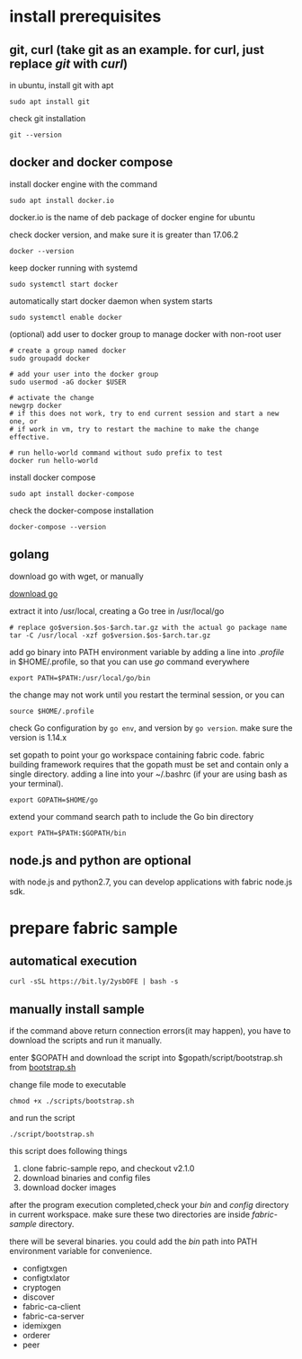 # install prerequisites
## git, curl (take git as an example. for curl, just replace *git* with *curl*)

in ubuntu, install git with apt

`sudo apt install git`

check git installation

`git --version`

## docker and docker compose

install docker engine with the command

`sudo apt install docker.io`

docker.io is the name of deb package of docker engine for ubuntu

check docker version, and make sure it is greater than 17.06.2

`docker --version`

keep docker running with systemd

`sudo systemctl start docker`

automatically start docker daemon when system starts

`sudo systemctl enable docker`

(optional) add user to docker group to manage docker with non-root user

```
# create a group named docker
sudo groupadd docker

# add your user into the docker group
sudo usermod -aG docker $USER

# activate the change
newgrp docker
# if this does not work, try to end current session and start a new one, or
# if work in vm, try to restart the machine to make the change effective.

# run hello-world command without sudo prefix to test
docker run hello-world
```
install docker compose

`sudo apt install docker-compose`

check the docker-compose installation

`docker-compose --version`

## golang

download go with wget, or manually

[download go](https://dl.google.com/go/go1.14.2.linux-amd64.tar.gz)

extract it into /usr/local, creating a Go tree in /usr/local/go

```
# replace go$version.$os-$arch.tar.gz with the actual go package name
tar -C /usr/local -xzf go$version.$os-$arch.tar.gz
```

add go binary into PATH environment variable by adding a line into *.profile*
in $HOME/.profile, so that you can use *go* command everywhere

`export PATH=$PATH:/usr/local/go/bin`

the change may not work until you restart the terminal session, or you can

`source $HOME/.profile`

check Go configuration by `go env`, and version by `go version`. make sure the version is 1.14.x

set gopath to point your go workspace containing fabric code.
fabric building framework requires that the gopath must be set and contain only a single directory. 
adding a line into your ~/.bashrc (if your are using bash as your terminal). 

`export GOPATH=$HOME/go`

extend your command search path to include the Go bin directory

`export PATH=$PATH:$GOPATH/bin`

## node.js and python are optional

with node.js and python2.7, you can develop applications with fabric node.js sdk.

# prepare fabric sample

## automatical execution

`curl -sSL https://bit.ly/2ysbOFE | bash -s`

## manually install sample
if the command above return connection errors(it may happen), you have to download the scripts and run it manually.

enter $GOPATH and download the script into $gopath/script/bootstrap.sh from
[bootstrap.sh](https://github.com/hyperledger/fabric/blob/master/scripts/bootstrap.sh)

change file mode to executable

`chmod +x ./scripts/bootstrap.sh`

and run the script

`./script/bootstrap.sh`

this script does following things
1. clone fabric-sample repo, and checkout v2.1.0
2. download binaries and config files
3. download docker images

after the program execution completed,check your *bin* and *config* directory in current workspace. make sure these two directories are inside *fabric-sample* directory.

there will be several binaries. you could add the *bin* path into PATH environment variable for convenience.
- configtxgen
- configtxlator
- cryptogen
- discover
- fabric-ca-client
- fabric-ca-server
- idemixgen
- orderer
- peer

